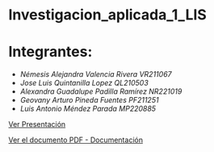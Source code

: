 # Investigacion_aplicada_1_LIS
# Integrantes:
- *Némesis Alejandra Valencia Rivera VR211067*
- *Jose Luis Quintanilla Lopez QL210503*
- *Alexandra Guadalupe Padilla Ramírez NR221019*
- *Geovany Arturo Pineda Fuentes PF211251*
- *Luis Antonio Méndez Parada MP220885*


[Ver Presentación](https://www.canva.com/design/DAGf5ezA2Ao/WnpFjJQ8_-N15KS_DyLAcg/edit) 

[Ver el documento PDF - Documentación](https://github.com/VR211067/Investigacion_aplicada_1_LIS/blob/main/MANUAL%20LIS.pdf) 

